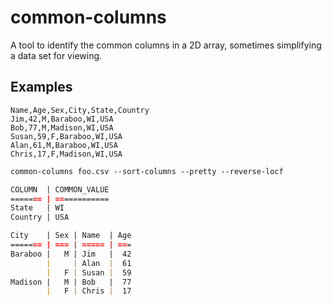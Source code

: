 # common-columns
A tool to identify the common columns in a 2D array, sometimes simplifying a data set for viewing.

## Examples

```csv
Name,Age,Sex,City,State,Country
Jim,42,M,Baraboo,WI,USA
Bob,77,M,Madison,WI,USA
Susan,59,F,Baraboo,WI,USA
Alan,61,M,Baraboo,WI,USA
Chris,17,F,Madison,WI,USA
```
      
```md
common-columns foo.csv --sort-columns --pretty --reverse-locf

COLUMN  | COMMON_VALUE
======= | ============
State   | WI
Country | USA

City    | Sex | Name  | Age
======= | === | ===== | ===
Baraboo |   M | Jim   |  42
        |     | Alan  |  61
        |   F | Susan |  59
Madison |   M | Bob   |  77
        |   F | Chris |  17
```
